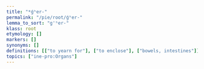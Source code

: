 ```yaml
---
title: "*ǵʰer-"
permalink: "/pie/root/ǵʰer-"
lemma_to_sort: "g'ʰer-"
klass: root
etymology: []
markers: []
synonyms: []
definitions: [["to yearn for"], ["to enclose"], ["bowels, intestines"]]
topics: ["ine-pro:Organs"]
---
```


